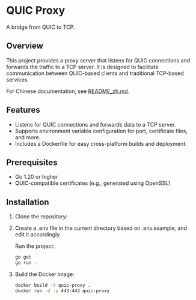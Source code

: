 # QUIC Proxy

A bridge from QUIC to TCP.

## Overview

This project provides a proxy server that listens for QUIC connections and forwards the traffic to a TCP server. It is designed to facilitate communication between QUIC-based clients and traditional TCP-based services.

For Chinese documentation, see [README_zh.md](README_zh.md).

## Features

- Listens for QUIC connections and forwards data to a TCP server.
- Supports environment variable configuration for port, certificate files, and more.
- Includes a Dockerfile for easy cross-platform builds and deployment.

## Prerequisites

- Go 1.20 or higher
- QUIC-compatible certificates (e.g., generated using OpenSSL)

## Installation

1. Clone the repository:
2. Create a .env file in the current directory based on .env.example, and edit it accordingly.

   Run the project:

   ```bash
   go get
   go run .
   ```
3. Build the Docker image:

   ```bash
   docker build -t quic-proxy .
   docker run -d -p 443:443 quic-proxy
   ```